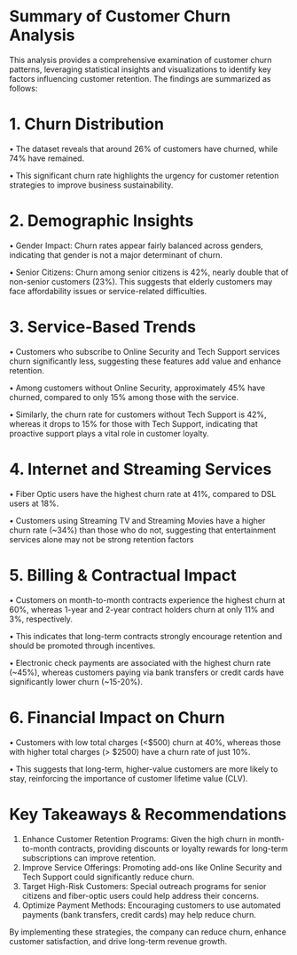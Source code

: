 # Summary of Customer Churn Analysis
This analysis provides a comprehensive examination of customer churn patterns, leveraging statistical insights and visualizations to identify key factors influencing customer retention. The findings are summarized as follows:

# 1. Churn Distribution
•	The dataset reveals that around 26% of customers have churned, while 74% have remained.

•	This significant churn rate highlights the urgency for customer retention strategies to improve business sustainability.

# 2. Demographic Insights
•	Gender Impact: Churn rates appear fairly balanced across genders, indicating that gender is not a major determinant of churn.

•	Senior Citizens: Churn among senior citizens is 42%, nearly double that of non-senior customers (23%). This suggests that elderly customers may face affordability issues or service-related difficulties.

# 3. Service-Based Trends
•	Customers who subscribe to Online Security and Tech Support services churn significantly less, suggesting these features add value and enhance retention.

•	Among customers without Online Security, approximately 45% have churned, compared to only 15% among those with the service.

•	Similarly, the churn rate for customers without Tech Support is 42%, whereas it drops to 15% for those with Tech Support, indicating that proactive support plays a vital role in customer loyalty.

# 4. Internet and Streaming Services
•	Fiber Optic users have the highest churn rate at 41%, compared to DSL users at 18%.

•	Customers using Streaming TV and Streaming Movies have a higher churn rate (~34%) than those who do not, suggesting that entertainment services alone may not be strong retention factors

# 5. Billing & Contractual Impact
•	Customers on month-to-month contracts experience the highest churn at 60%, whereas 1-year and 2-year contract holders churn at only 11% and 3%, respectively.

•	This indicates that long-term contracts strongly encourage retention and should be promoted through incentives.

•	Electronic check payments are associated with the highest churn rate (~45%), whereas customers paying via bank transfers or credit cards have significantly lower churn (~15-20%).

# 6. Financial Impact on Churn
•	Customers with low total charges (<$500) churn at 40%, whereas those with higher total charges (> $2500) have a churn rate of just 10%.

•	This suggests that long-term, higher-value customers are more likely to stay, reinforcing the importance of customer lifetime value (CLV).

# Key Takeaways & Recommendations

1.	Enhance Customer Retention Programs: Given the high churn in month-to-month contracts, providing discounts or loyalty rewards for long-term subscriptions can improve retention.
2.	Improve Service Offerings: Promoting add-ons like Online Security and Tech Support could significantly reduce churn.
3.	Target High-Risk Customers: Special outreach programs for senior citizens and fiber-optic users could help address their concerns.
4.	Optimize Payment Methods: Encouraging customers to use automated payments (bank transfers, credit cards) may help reduce churn.
   
By implementing these strategies, the company can reduce churn, enhance customer satisfaction, and drive long-term revenue growth. 

